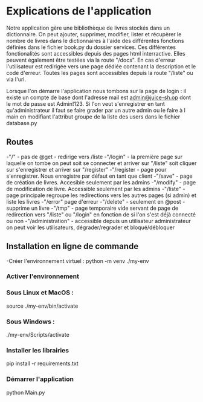 # Explications de l'application

Notre application gère une bibliothèque de livres stockés dans un dictionnaire. On peut ajouter, supprimer, modifier, lister et récupèrer le nombre de livres dans le dictionnaires à l'aide des différentes fonctions définies dans le fichier book.py du dossier services. Ces différentes fonctionalités sont accessibles depuis des pages html interractive. Elles peuvent également être testées via la route "/docs". En cas d'erreur l'utilisateur est redirigée vers une page dédiée contenant la description et le code d'erreur. Toutes les pages sont accessibles depuis la route "/liste" ou via l'url.

Lorsque l'on démarre l'application nous tombons sur la page de login : il existe un compte de base dont l'adresse mail est admin@juice-sh.op dont le mot de passe est Admin!123.
Si l'on veut s'enregistrer en tant qu'administrateur il faut se faire grader par un autre admin ou le faire à l main en modifiant l'attribut groupe de la liste des users dans le fichier database.py

## Routes

-"/" - pas de @get - redirige vers /liste
-"/login" - la première page sur laquelle on tombe on peut soit se connecter et arriver sur "/liste" soit cliquer sur s'enregistrer et arriver sur "/register"
-"/register - page pour s'enregistrer. Nous enregistre par défaut en tant que client
-"/save" - page de création de livres. Accesible seulement par les admins
-"/modify" - page de modification de livre. Accessible seulement par les admins
-"/liste" - page principale regroupe les redirections vers les autres pages (si admin) et liste les livres
-"/error" page d'erreur
-"/delete" - seulement en @post - supprime un livre
-"/tmp" - page temporaire vide servant de page de redirection vers "/liste" ou "/login" en fonction de si l'on s'est déjà connecté ou non
-"/administration" - accessible depuis un utilisateur administrateur on peut voir les utilisateurs, dégrader/regrader et bloqué/débloquer

## Installation en ligne de commande

-Créer l'environnement virtuel : python -m venv ./my-env

### Activer l'environnement

### Sous Linux et MacOS :

source ./my-env/bin/activate

### Sous Windows :

./my-env/Scripts/activate

### Installer les librairies

pip install -r requirements.txt

### Démarrer l'application

python Main.py
